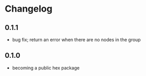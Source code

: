 # Changelog

## 0.1.1

- bug fix; return an error when there are no nodes in the group

## 0.1.0

- becoming a public hex package